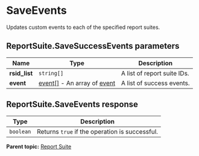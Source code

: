 # SaveEvents

Updates custom events to each of the specified report suites.

## ReportSuite.SaveSuccessEvents parameters

|Name|Type|Description|
|----|----|-----------|
| **rsid_list** | `string[]` |A list of report suite IDs.|
| **event** | [event[]](../../data_types/r_event_array.md#) - An array of [event](../../data_types/r_event.md#)|A list of success events.|

## ReportSuite.SaveEvents response

|Type|Description|
|----|-----------|
| `boolean` |Returns `true` if the operation is successful.|

**Parent topic:** [Report Suite](../../methods/report_suite/r_methods_reportsuite.md)

